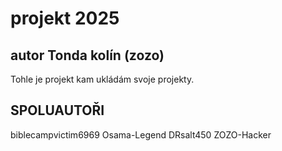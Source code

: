 # projekt 2025

## autor Tonda kolín (zozo)

Tohle je projekt kam ukládám svoje projekty.

## SPOLUAUTOŘI

biblecampvictim6969
Osama-Legend
DRsalt450
ZOZO-Hacker
